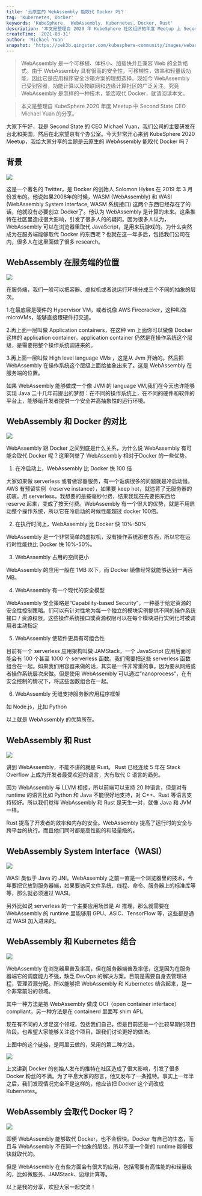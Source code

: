 ```yaml
---
title: '云原生的 WebAssembly 能取代 Docker 吗？'
tag: 'Kubernetes, Docker'
keywords: 'KubeSphere,  WebAssembly, Kubernetes, Docker, Rust'
description: '本文是整理自 2020 年 KubeSphere 社区组织的年度 Meetup 上 Second State  CEO Michael Yuan 的分享，主要介绍了 WebAssembly 在服务端的位置，与 Docker 的对比，与 Rust 的结合以及与 Kubernetes 的结合等。'
createTime: '2021-03-31'
author: 'Michael Yuan'
snapshot: 'https://pek3b.qingstor.com/kubesphere-community/images/webassembly-docker-banner.png'
---
```



>WebAssembly 是一个可移植、体积小、加载快并且兼容 Web 的全新格式。由于 WebAssembly 具有很高的安全性，可移植性，效率和轻量级功能，因此它是应用程序安全沙箱方案的理想选择。现如今 WebAssembly 已受到容器，功能计算以及物联网和边缘计算社区的广泛关注。究竟 WebAssembly 是怎样的一种技术，能否取代 Docker，就请阅读本文。

>本文是整理自 KubeSphere 2020 年度 Meetup 中 Second State  CEO Michael Yuan 的分享。

大家下午好，我是 Second State 的 CEO Michael Yuan，我们公司的主要研发在台北和美国，然后在北京望京有个办公室。今天非常开心来到 KubeSphere 2020 Meetup，我给大家分享的主题是云原生的 WebAssembly 能取代 Docker 吗？

## 背景

![](https://pek3b.qingstor.com/kubesphere-community/images/WebAssembly-2.png)

这是一个著名的 Twitter，是 Docker 的创始人 Solomon Hykes 在 2019 年 3 月份发布的。他说如果2008年的时候，WASM (WebAssembly) 和 WASI (WebAssembly System Interface, WASM 系统接口) 这两个东西已经存在了的话，他就没有必要创立 Docker了。他认为 WebAssembly 是计算的未来。这条推特在社区里造成很大影响，引发了很多人的的疑问。因为很多人认为，WebAssembly 可以在浏览器里取代 JavaScript，是用来玩游戏的。为什么突然成为在服务端能够取代 Docker 的东西呢？也就在这一年多后，包括我们公司在内，很多人在这里面做了很多 research。

## WebAssembly 在服务端的位置

![](https://pek3b.qingstor.com/kubesphere-community/images/WebAssembly-3.png)

在服务端，我们一般可以把容器、虚拟机或者说运行环境分成三个不同的抽象的层次。

1.在最底层是硬件的 Hypervisor VM，或者说像 AWS Firecracker，这种叫做 microVMs，能够直接跟硬件打交道。

2.再上面一层叫做 Application containers，在这种 vm 上面你可以做像 Docker 这样的 application container。application container 仍然是在操作系统这个层级，是需要把整个操作系统调进来的。

3.再上面一层叫做 High level language VMs ，这是从 Jvm 开始的。然后把 WebAssembly 在操作系统这个层级上面给抽象出来了。这是 WebAssembly 在服务端的位置。

如果 WebAssembly 能够做成一个像 JVM 的 language VM,我们在今天也许能够实现 Java 二十几年前提出的梦想：在不同的操作系统上，在不同的硬件和软件的平台上，能够给开发者提供一个安全并高抽象性的运行环境。

## WebAssembly 和 Docker 的对比

![](https://pek3b.qingstor.com/kubesphere-community/images/WebAssembly-4.png)

WebAssembly 跟 Docker 之间到底是什么关系，为什么说 WebAssembly 有可能会取代 Docker 呢？这里列举了 WebAssembly 相对于Docker 的一些优势。

1. 在冷启动上，WebAssembly 比 Docker 快 100 倍

大家如果做 serverless 或者做容器服务，有一个诟病很多的问题就是冷启动慢。AWS 有预留实例（reserve instance），如果要 keep hot，就违背了无服务器的初衷。用 serverless，我想要的是按毫秒付费，结果我现在先要把东西给 reserve 起来，变成了按天付费。WebAssembly 有一个很大的优势，就是不用启动整个操作系统，所以它在冷启动的时候性能超过 docker 100倍。

2. 在执行时间上，WebAssembly 比 Docker 快 10%-50%

WebAssembly 是一个非常简单的虚拟机，没有操作系统那套东西，所以它在运行时性能也比 Docker 快 10%-50%。

3. WebAssembly 占用的空间更小

WebAssembly 的应用一般在 1MB 以下，而 Docker 镜像经常就能够达到一两百 MB。

4. WebAssembly 有一个现代的安全模型

WebAssembly 安全策略是“Capability-based Security”，一种基于给定资源的安全性控制策略。们可以有针对性地为每一个独立的模块实例提供不同的操作系统接口 / 资源权限。这些操作系统接口或资源权限可以在每个模块进行实例化时被调用者主动指定

5. WebAssembly 使软件更具有可组合性

目前有一个 serverless 应用架构叫做 JAMStack，一个 JavaScript 应用后面可能会有 100 个甚至 1000 个 serverless 函数。我们需要把这些 serverless 函数组合在一起。如果我们用容器来做的话，其实是一件非常重的事。因为要从网络或者操作系统层次来做。但是使用 WebAssembly 可以通过“nanoprocess”，在有安全控制的情况下，将这些函数组合在一起。

6. WebAssembly 无缝支持服务器应用程序框架

如 Node.js，比如 Python

以上就是 WebAssembly 的优势所在。

## WebAssembly 和 Rust

![](https://pek3b.qingstor.com/kubesphere-community/images/WebAssembly-6.png)

讲到 WebAssembly，不能不讲的就是 Rust。 Rust 已经连续 5 年在 Stack Overflow 上成为开发者最受欢迎的语言，大有取代 C 语言的趋势。

因为 WebAssembly 与 LLVM 相接，所以前端可以支持 20 种语言，但是对有 runtime 的语言比如 Python 和 Java 不能很好地支持，对 C++、Rust 等语言支持较好。所以我们觉得 WebAssembly 和 Rust 是天生一对，就像 Java 和 JVM 一样。

Rust 提高了开发者的效率和内存的安全。WebAssembly 提高了运行时的安全与跨平台的执行。而且他们同时都是高性能的和轻量级的。

## WebAssembly System Interface（WASI）

![](https://pek3b.qingstor.com/kubesphere-community/images/WebAssembly-7.png)


WASI 类似于 Java 的 JNI。WebAssembly 之前一直是一个浏览器里的技术，今年要把它放到服务器端，如果要访问文件系统、线程、命令、服务器上的标准库等等，那么就必须通过 WASI。

另外比如说 serverless 的一个主要应用场景是 AI 推理，那么就需要在 WebAssembly 的 runtime 里能够用 GPU、ASIC、TensorFlow 等，这些都是通过 WASI 加入进来的。

## WebAssembly 和 Kubernetes 结合
![](https://pek3b.qingstor.com/kubesphere-community/images/WebAssembly-8.png)

WebAssembly 在浏览器里普及率高，但在服务器端普及率低，这是因为在服务器端它的调度能力不强，缺乏 DevOps 的解决方案。目前是需要自身去管理进程，管理资源分配。所以能够把 WebAssembly 和 Kubernetes 结合起来，是一个非常前沿的领域。

其中一种方法是把 WebAssembly 做成 OCI（open container interface） compliant，另一种方法是在 containerd 里面写 shim API。

现在有不同的人涉足这个领域，包括我们自己，但是目前还是一个比较早期的项目阶段。也希望大家能够关注这个项目，跟我们讨论更好的做法。

上图中的这个链接，是阿里云做的，采用的第二种方法。

![](https://pek3b.qingstor.com/kubesphere-community/images/WebAssembly-9.png)

上文讲到 Docker 的创始人发布的推特在社区造成了很大影响，引发了很多 Docker 粉丝的不满。为了平息大家的怨言，他又发布了一条推特。事实上一年半之后，我们发现情况完全不是这样的，他应该把 Docker 这个词改成 Kubernetes。


## WebAssembly 会取代 Docker 吗？

![](https://pek3b.qingstor.com/kubesphere-community/images/WebAssembly-10.png)

即便 WebAssembly 能够取代 Docker，也不会很快。Docker 有自己的生态，而且与 WebAssembly 不在同一个抽象的层级，所以不是一个新的 runtime 能够很快就取代的。

但是 WebAssembly 在有些方面会有很大的应用，包括需要有高性能的和轻量级的，比如微服务、JAMStack、边缘计算等。

以上是我的分享，欢迎大家一起交流！